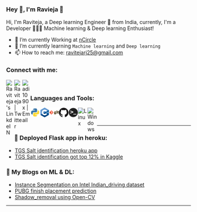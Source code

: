 
<!--
**ravitejarj/ravitejarj** is a ✨ _special_ ✨ repository because its `README.md` (this file) appears on your GitHub profile.

Here are some ideas to get you started:

<!-- List Of Websites-->
[Arnekt Artificial Intelligence]: https://github.com/ncircle
[linkedin]: https://www.linkedin.com/in/raviteja-kalavena-548645158/
[gmail]: mailto:ravitejarj25@gmailc.com
[medium]: https://medium.com/@ravitejarj25
[github]: https://github.com/ravitejarj
[twitter]: https://twitter.com/RavitejaRJ25

  
### Hey 👋, I'm Ravieja 👋

Hi, I'm Raviteja, a Deep learning Engineer 🚀 from India, currently, I'm a Developer 🙍🏽‍♂️ Machine learning & Deep learning Enthusiast!
- 🔭 I’m currently Working at [nCircle][Arnekt Artificial Intelligence]
- 🌱 I’m currently learning `Machine learning` and `Deep learning`
- 📫 How to reach me: ravitejarj25@gmail.com

### Connect with me:

<a href="https://www.linkedin.com/in/raviteja-kalavena-548645158/">
  <img align="left" alt="Raviteja's LinkdeIN" width="22px" src="https://cdn.jsdelivr.net/npm/simple-icons@v3/icons/linkedin.svg" />
</a>
<a href="https://twitter.com/RavitejaRJ25">
  <img align="left" alt="Raviteja | Twitter" width="22px" src="https://cdn.jsdelivr.net/npm/simple-icons@v3/icons/twitter.svg" />
</a>

[<img align="left" alt="adi1090x | Email" width="22px" src="https://image.flaticon.com/icons/svg/732/732200.svg" />][gmail]


<br />

### Languages and Tools:

[<img align="left" alt="Python" width="26px" src="https://raw.githubusercontent.com/PKief/vscode-material-icon-theme/master/icons/python.svg" />](https://www.google.com/search?&q=Python)

[<img align="left" alt="C" width="26px" src="https://raw.githubusercontent.com/github/explore/80688e429a7d4ef2fca1e82350fe8e3517d3494d/topics/cpp/cpp.png" />](https://www.google.com/search?&q=C)

[<img align="left" alt="Git" width="26px" src="https://raw.githubusercontent.com/github/explore/80688e429a7d4ef2fca1e82350fe8e3517d3494d/topics/git/git.png" />](https://www.google.com/search?&q=Git)

[<img align="left" alt="GitHub" width="26px" src="https://raw.githubusercontent.com/github/explore/78df643247d429f6cc873026c0622819ad797942/topics/github/github.png" />](https://www.google.com/search?&q=Github)

[<img align="left" alt="Terminal" width="26px" src="https://raw.githubusercontent.com/github/explore/80688e429a7d4ef2fca1e82350fe8e3517d3494d/topics/terminal/terminal.png" />](https://www.google.com/search?&q=command+line+interface)

[<img align="left" alt="Linux" width="26px" src="https://image.flaticon.com/icons/svg/226/226772.svg" />](https://www.google.com/search?&q=Linux)

[<img align="left" alt="Windows" width="26px" src="https://image.flaticon.com/icons/svg/882/882702.svg" />](https://www.google.com/search?&q=Windows)

<br />
<br />

---
### 📖 Deployed Flask app in heroku:
- [TGS Salt identification heroku app](https://identify-salt-in-image-app.herokuapp.com/)
- [TGS Salt identification got top 12% in Kaggle](https://www.kaggle.com/c/tgs-salt-identification-challenge)



### 📖 My Blogs on ML & DL:

- [Instance Segmentation on Intel Indian_driving dataset](https://medium.com/analytics-vidhya/indian-driving-dataset-instance-segmentation-with-mask-r-cnn-and-tensorflow-b03617156d44)
- [PUBG finish placement prediction](https://medium.com/@ravitejarj25/pubg-finish-placement-prediction-using-lgb-light-gbm-2fd291decc9d)
- [Shadow_removal using Open-CV](https://medium.com/arnekt-ai/shadow-removal-with-open-cv-71e030eadaf5)

---
